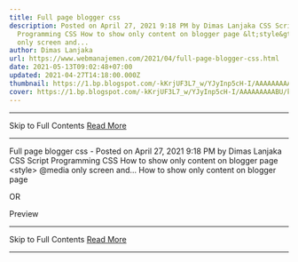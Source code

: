 ```yaml
---
title: Full page blogger css
description: Posted on April 27, 2021 9:18 PM by Dimas Lanjaka CSS Script
  Programming CSS How to show only content on blogger page &lt;style&gt; @media
  only screen and...
author: Dimas Lanjaka
url: https://www.webmanajemen.com/2021/04/full-page-blogger-css.html
date: 2021-05-13T09:02:48+07:00
updated: 2021-04-27T14:18:00.000Z
thumbnail: https://1.bp.blogspot.com/-kKrjUF3L7_w/YJyInp5cH-I/AAAAAAAAABU/km6DnnEqjRAoXHTYYpg8BCg1VcbjPCOvgCLcBGAsYHQ/s0/Screenshot_1.png
cover: https://1.bp.blogspot.com/-kKrjUF3L7_w/YJyInp5cH-I/AAAAAAAAABU/km6DnnEqjRAoXHTYYpg8BCg1VcbjPCOvgCLcBGAsYHQ/s0/Screenshot_1.png
---
```


<hr/> Skip to Full Contents <a href="https://www.webmanajemen.com/2021/04/full-page-blogger-css.html" rel="follow" class="button" id="read-more">Read More</a> <hr/> Full page blogger css - Posted on April 27, 2021 9:18 PM by Dimas Lanjaka CSS Script Programming CSS How to show only content on blogger page &lt;style&gt; @media only screen and... How to show only content on blogger page
 
<style>
  @media only screen and (min-width: 1025px) {
    #sidebar-wrapper,
    #midsidebar-wrapper,
    .gapad2,
    .blog-pager,
    .post-header-line-1,
    .post-footer {
      display: none !important;
    }
    #main-wrapper {
      width: 150% !important;
      /*98% default*/
    }
    .post {
      width: 150% !important;
      /*98% default*/
    }
    #comments {
      width: 150% !important;
      /*98% default*/
    }
    .post-title,
    .post-labels,
    post-icons,
    post-author {
      display: none !important;
    }
  }
</style>
 
OR
 
<style scoped="" type="text/css">
	#outer-wrapper {
		margin: 0 auto;
		text-align: left;
		float: none;
		background-position: center !important;
	}
	#post-wrapper {
		width: 100%;
		max-width: 100%;
		margin: 0 auto;
		text-align: left;
		float: none;
		background-position: center !important;
	}
	.post-body,
	.post {
		background-position: center !important;
	}
	#blog1,
	#artikel,
	.blog-posts {
		background-position: center !important;
	}
	#comments,
	#sidebar-wrapper,
	#menu-wrap {
		display: none;
		margin-top: 0;
		margin: 0;
	}
	.post-inner {
		padding: 0 0 0 0;
		margin: 20px auto;
	}
	.post-body ul#wrapin {
		display: block;
		position: relative;
		margin: 30px auto 0 auto;
	}
	.post-body ul#wrapin li {
		display: block;
		margin: 0 auto;
		text-align: left;
	}
	.post-body ul#wrapin br {
		display: none;
	}
</style>
 Preview <hr/> Skip to Full Contents <a href="https://www.webmanajemen.com/2021/04/full-page-blogger-css.html" rel="follow" class="button" id="read-more">Read More</a> <hr/>
